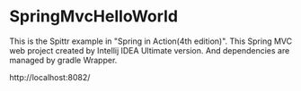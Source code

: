 # SpringMvcHelloWorld

This is the Spittr example in "Spring in Action(4th edition)". This Spring MVC web project created by Intellij IDEA Ultimate version. And dependencies are managed by gradle Wrapper.

http://localhost:8082/

